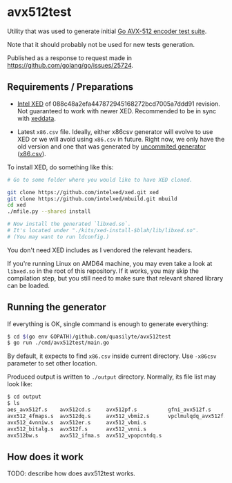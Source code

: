 # avx512test

Utility that was used to generate initial [Go AVX-512 encoder test suite](https://github.com/golang/go/tree/master/src/cmd/asm/internal/asm/testdata/avx512enc).

Note that it should probably not be used for new tests generation.

Published as a response to request made in <https://github.com/golang/go/issues/25724>.

## Requirements / Preparations

* [Intel XED](https://github.com/intelxed/xed) of 088c48a2efa447872945168272bcd7005a7ddd91 revision.
  Not guaranteed to work with newer XED.
  Recommended to be in sync with [xeddata](https://github.com/golang/arch/blob/master/x86/xeddata/doc.go#L48).

* Latest `x86.csv` file. Ideally, either x86csv generator will evolve to use XED or we will
  avoid using `x86.csv` in future. Right now, we only have the old version and one that was generated
  by [uncommited generator](https://go-review.googlesource.com/c/arch/+/104496/) ([x86.csv](/x86.csv)).

To install XED, do something like this:

```sh
# Go to some folder where you would like to have XED cloned.

git clone https://github.com/intelxed/xed.git xed
git clone https://github.com/intelxed/mbuild.git mbuild
cd xed
./mfile.py --shared install

# Now install the generated `libxed.so`.
# It's located under "./kits/xed-install-$blah/lib/libxed.so".
# (You may want to run ldconfig.)
```

You don't need XED includes as I vendored the relevant headers.

If you're running Linux on AMD64 machine, you may even take a look at `libxed.so` in the root
of this repository. If it works, you may skip the compilation step, but you still need to
make sure that relevant shared library can be loaded.

## Running the generator

If everything is OK, single command is enough to generate everything:

```sh
$ cd $(go env GOPATH)/github.com/quasilyte/avx512test
$ go run ./cmd/avx512test/main.go
```

By default, it expects to find `x86.csv` inside current directory.
Use `-x86csv` parameter to set other location.

Produced output is written to `./output` directory.
Normally, its file list may look like:

```sh
$ cd output
$ ls
aes_avx512f.s    avx512cd.s     avx512pf.s          gfni_avx512f.s
avx512_4fmaps.s  avx512dq.s     avx512_vbmi2.s      vpclmulqdq_avx512f.s
avx512_4vnniw.s  avx512er.s     avx512_vbmi.s
avx512_bitalg.s  avx512f.s      avx512_vnni.s
avx512bw.s       avx512_ifma.s  avx512_vpopcntdq.s
```

## How does it work

TODO: describe how does avx512test works.
